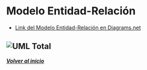 # Modelo Entidad-Relación

- [Link del Modelo Entidad-Relación en Diagrams.net](https://drive.google.com/file/d/17Gk3RPPcL8HiPjsDB0McPmnX3oEV1-Ff/view?usp=sharing)

![UML Total](UMLtotal.png)
---
***[Volver al inicio](../../../README.md)***

